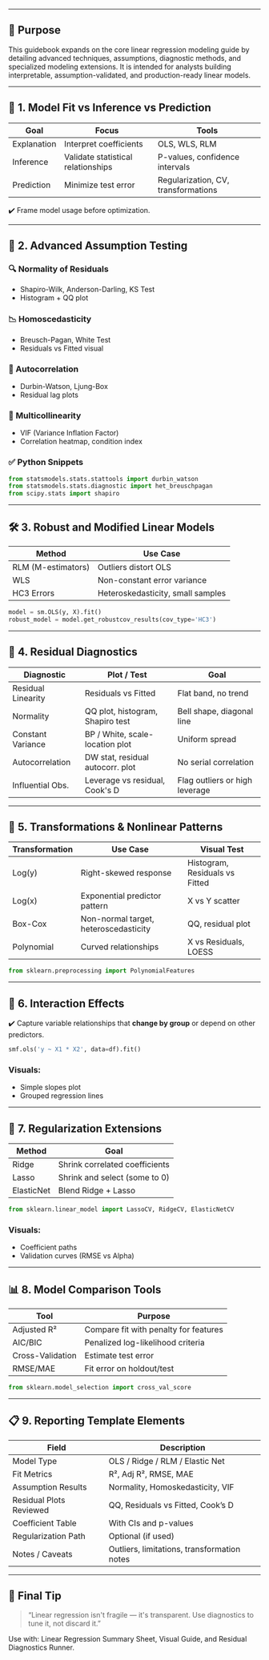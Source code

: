 ___
## 🎯 Purpose

This guidebook expands on the core linear regression modeling guide by detailing advanced techniques, assumptions, diagnostic methods, and specialized modeling extensions. It is intended for analysts building interpretable, assumption-validated, and production-ready linear models.

---

## 🧠 1. Model Fit vs Inference vs Prediction

| Goal        | Focus                              | Tools                               |
| ----------- | ---------------------------------- | ----------------------------------- |
| Explanation | Interpret coefficients             | OLS, WLS, RLM                       |
| Inference   | Validate statistical relationships | P-values, confidence intervals      |
| Prediction  | Minimize test error                | Regularization, CV, transformations |

✔️ Frame model usage before optimization.

---

## 🧮 2. Advanced Assumption Testing

### 🔍 Normality of Residuals

* Shapiro-Wilk, Anderson-Darling, KS Test
* Histogram + QQ plot

### 📉 Homoscedasticity

* Breusch-Pagan, White Test
* Residuals vs Fitted visual

### 🔁 Autocorrelation

* Durbin-Watson, Ljung-Box
* Residual lag plots

### 🔢 Multicollinearity

* VIF (Variance Inflation Factor)
* Correlation heatmap, condition index

### ✅ Python Snippets

```python
from statsmodels.stats.stattools import durbin_watson
from statsmodels.stats.diagnostic import het_breuschpagan
from scipy.stats import shapiro
```

---

## 🛠 3. Robust and Modified Linear Models

| Method             | Use Case                          |
| ------------------ | --------------------------------- |
| RLM (M-estimators) | Outliers distort OLS              |
| WLS                | Non-constant error variance       |
| HC3 Errors         | Heteroskedasticity, small samples |

```python
model = sm.OLS(y, X).fit()
robust_model = model.get_robustcov_results(cov_type='HC3')
```

---

## 🧪 4. Residual Diagnostics

| Diagnostic         | Plot / Test                      | Goal                           |
| ------------------ | -------------------------------- | ------------------------------ |
| Residual Linearity | Residuals vs Fitted              | Flat band, no trend            |
| Normality          | QQ plot, histogram, Shapiro test | Bell shape, diagonal line      |
| Constant Variance  | BP / White, scale-location plot  | Uniform spread                 |
| Autocorrelation    | DW stat, residual autocorr. plot | No serial correlation          |
| Influential Obs.   | Leverage vs residual, Cook's D   | Flag outliers or high leverage |

---

## 🔁 5. Transformations & Nonlinear Patterns

| Transformation | Use Case                              | Visual Test                    |
| -------------- | ------------------------------------- | ------------------------------ |
| Log(y)         | Right-skewed response                 | Histogram, Residuals vs Fitted |
| Log(x)         | Exponential predictor pattern         | X vs Y scatter                 |
| Box-Cox        | Non-normal target, heteroscedasticity | QQ, residual plot              |
| Polynomial     | Curved relationships                  | X vs Residuals, LOESS          |

```python
from sklearn.preprocessing import PolynomialFeatures
```

---

## 🧠 6. Interaction Effects

✔️ Capture variable relationships that **change by group** or depend on other predictors.

```python
smf.ols('y ~ X1 * X2', data=df).fit()
```

### Visuals:

* Simple slopes plot
* Grouped regression lines

---

## 🧩 7. Regularization Extensions

| Method     | Goal                           |
| ---------- | ------------------------------ |
| Ridge      | Shrink correlated coefficients |
| Lasso      | Shrink and select (some to 0)  |
| ElasticNet | Blend Ridge + Lasso            |

```python
from sklearn.linear_model import LassoCV, RidgeCV, ElasticNetCV
```

### Visuals:

* Coefficient paths
* Validation curves (RMSE vs Alpha)

---

## 📊 8. Model Comparison Tools

| Tool             | Purpose                               |
| ---------------- | ------------------------------------- |
| Adjusted R²      | Compare fit with penalty for features |
| AIC/BIC          | Penalized log-likelihood criteria     |
| Cross-Validation | Estimate test error                   |
| RMSE/MAE         | Fit error on holdout/test             |

```python
from sklearn.model_selection import cross_val_score
```

---

## 📋 9. Reporting Template Elements

| Field                   | Description                                 |
| ----------------------- | ------------------------------------------- |
| Model Type              | OLS / Ridge / RLM / Elastic Net             |
| Fit Metrics             | R², Adj R², RMSE, MAE                       |
| Assumption Results      | Normality, Homoskedasticity, VIF            |
| Residual Plots Reviewed | QQ, Residuals vs Fitted, Cook’s D           |
| Coefficient Table       | With CIs and p-values                       |
| Regularization Path     | Optional (if used)                          |
| Notes / Caveats         | Outliers, limitations, transformation notes |

---

## 🧠 Final Tip

> “Linear regression isn't fragile — it's transparent. Use diagnostics to tune it, not discard it.”

Use with: Linear Regression Summary Sheet, Visual Guide, and Residual Diagnostics Runner.
